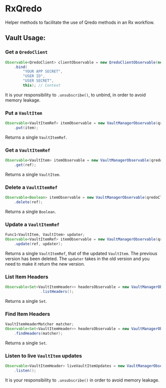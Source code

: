 # RxQredo

Helper methods to facilitate the use of Qredo methods in an Rx workflow.

## Vault Usage:
### Get a `QredoClient`
```Java
Observable<QredoClient> clientObservable = new QredoClientObservable(new QredoClientAdapter())
    .bind(
        "YOUR APP SECRET",
        "USER ID",
        "USER SECRET",
        this); // Context
```
It is your responsibility to `.unsubscribe()`, to unbind, in order to avoid memory leakage.

### Put a `VaultItem`
```Java
Observable<VaultItemRef> itemObservable = new VaultManagerObservable(qredoClient.getVaultManager())
    .put(item);
```
Returns a single `VaultItemRef`.

### Get a `VaultItemRef`
```Java
Observable<VaultItem> itemObservable = new VaultManagerObservable(qredoClient.getVaultManager())
    .get(ref);
```
Returns a single `VaultItem`.

### Delete a `VaultItemRef`
```Java
Observable<Boolean> itemObservable = new VaultManagerObservable(qredoClient.getVaultManager())
    .delete(ref);
```
Returns a single `Boolean`.

### Update a `VaultItemRef`
```Java
Func1<VaultItem, VaultItem> updater;
Observable<VaultItemRef> itemObservable = new VaultManagerObservable(qredoClient.getVaultManager())
    .update(ref, updater);
```
Returns a single `VaultItemRef`, that of the updated `VaultItem`. The previous version has been deleted.
The `updater` takes in the old version and you need to make it return the new version.

### List Item Headers
```Java
Observable<Set<VaultItemHeader>> headersObservable = new VaultManagerObservable(qredoClient.getVaultManager())
                .listHeaders();
```
Returns a single `Set`.

### Find Item Headers
```Java
VaultItemHeaderMatcher matcher;
Observable<Set<VaultItemHeader>> headersObservable = new VaultManagerObservable(qredoClient.getVaultManager())
    .findHeaders(matcher);
```
Returns a single `Set`.

### Listen to live `VaultItem` updates
```Java
Observable<VaultItemHeader> liveVaultItemUpdates = new VaultManagerObservable(qredoClient.getVaultManager())
    .listen();
```
It is your responsibility to `.unsubscribe()` in order to avoid memory leakage.
